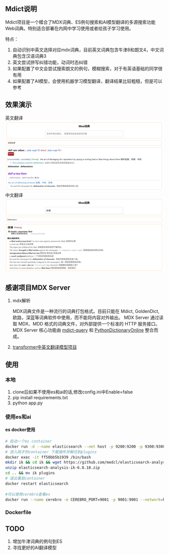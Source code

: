 ## Mdict说明
Mdict项目是一个糅合了MDX词典、ES例句搜索和AI模型翻译的多源搜索功能Web词典。特别适合部署在内网中学习使用或者给孩子学习使用。

特点：

1. 自动识别中英文选择对应mdx词典，目前英文词典包含牛津8和朗文4，中文词典包含汉语词典3
2. 英文尝试拼写纠错功能，动词时态纠错
3. 如果配置了中文会尝试搜索朗文的例句，模糊搜索，对于有英语基础的同学很有用
4. 如果配置了AI模型，会使用机器学习模型翻译，翻译结果比较粗糙，但是可以参考

## 效果演示

英文翻译
![英文翻译](examples/en_example.png)
中文翻译
![中文翻译](examples/zh_example.png)

## 感谢项目MDX Server 
1. mdx解析

    MDX词典文件是一种流行的词典打包格式。目前只能在 Mdict, GoldenDict, 欧路，深蓝等词典软件中使用，而不能将内容对外输出。
    MDX Server 通过读取 MDX、MDD 格式的词典文件，对外部提供一个标准的 HTTP 服务接口。
    MDX Server 核心功能由 [mdict-query](https://github.com/mmjang/mdict-query) 和 [PythonDictionaryOnline](https://github.com/amazon200code/PythonDictionaryOnline) 整合而成。

2. [transformer中英文翻译模型项目](https://huggingface.co/Helsinki-NLP)

## 使用
### 本地
1. clone后如果不使用es和ai的话,修改config.ini中Enable=false
2. pip install requirements.txt
3. python app.py
### 使用es和ai
#### es docker使用
```bash
# 启动一个es container
docker run -d --name elasticsearch --net host -p 9200:9200 -p 9300:9300 -e "discovery.type=single-node" elasticsearch:6.8.18
# 进入刚才的container 下载插件并解压到plugins
docker exec -it ff50bb5b1939 /bin/bash
mkdir ik && cd ik && wget https://github.com/medcl/elasticsearch-analysis-ik/releases/download/v6.8.18/elasticsearch-analysis-ik-6.8.18.zip
unzip elasticsearch-analysis-ik-6.8.18.zip
cd .. && mv ik plugins
# 退出重启container
docker restart elasticsearch

#可以使用cerebro查看es
docker run --name cerebro -e CEREBRO_PORT=9001 -p 9001:9001 --network=host lmenezes/cerebro
```

### Dockerfile


## TODO
1. 增加牛津词典的例句到ES
2. 寻找更好的AI翻译模型